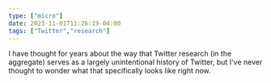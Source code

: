 ```yaml
---
type: ["micro"]
date: 2023-11-01T11:26:19-04:00
tags: ["Twitter","research"]
---
```

I have thought for years about the way that Twitter research (in the aggregate) serves as a largely unintentional history of Twitter, but I've never thought to wonder what that specifically looks like right now.
